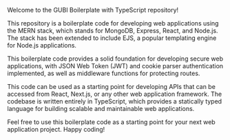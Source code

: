 Welcome to the GUBI Boilerplate with TypeScript repository!

This repository is a boilerplate code for developing web applications using the MERN stack, which stands for MongoDB, Express, React, and Node.js. The stack has been extended to include EJS, a popular templating engine for Node.js applications.

This boilerplate code provides a solid foundation for developing secure web applications, with JSON Web Token (JWT) and cookie parser authentication implemented, as well as middleware functions for protecting routes.

This code can be used as a starting point for developing APIs that can be accessed from React, Next.js, or any other web application framework. The codebase is written entirely in TypeScript, which provides a statically typed language for building scalable and maintainable web applications.

Feel free to use this boilerplate code as a starting point for your next web application project. Happy coding!
